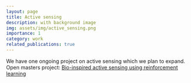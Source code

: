 ```yaml
---
layout: page
title: Active sensing
description: with background image
img: assets/img/active_sensing.png
importance: 1
category: work
related_publications: true
---
```


We have one ongoing project on active sensing which we plan to expand. Open masters project: [Bio-inspired active sensing using reinforcement learning](https://www.simula.no/education/masters-students/masters-projects/bio-inspired-active-sensing-using-reinforcement)